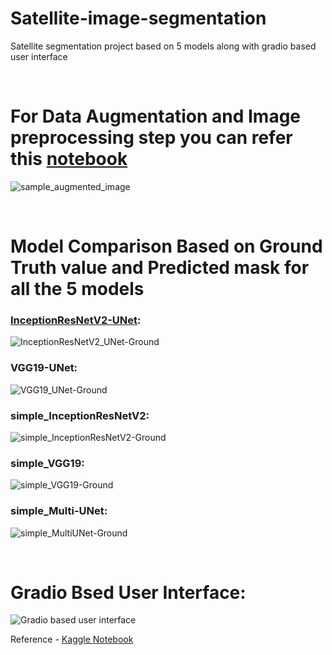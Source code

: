 # Satellite-image-segmentation
Satellite segmentation project based on 5 models along with gradio based user interface

<br>

# For Data Augmentation and Image preprocessing step you can refer this [notebook]()
![sample_augmented_image](https://github.com/palnitin24/Satellite-image-segmentation/assets/142030502/3b6c190e-d369-4dc3-aabe-0f0800f62a20)

<br>

# Model Comparison Based on Ground Truth value and Predicted mask for all the 5 models
### [InceptionResNetV2-UNet]():
![InceptionResNetV2_UNet-Ground](https://github.com/palnitin24/Satellite-image-segmentation/assets/142030502/8b4c2878-9c5c-496b-aac4-987131908b9d)

### VGG19-UNet:
![VGG19_UNet-Ground](https://github.com/palnitin24/Satellite-image-segmentation/assets/142030502/41587a5c-b6eb-4538-8247-be42ad45739f)

### simple_InceptionResNetV2:
![simple_InceptionResNetV2-Ground](https://github.com/palnitin24/Satellite-image-segmentation/assets/142030502/3d6338c7-4677-4e17-9828-66b56d60e5fe)

### simple_VGG19:
![simple_VGG19-Ground](https://github.com/palnitin24/Satellite-image-segmentation/assets/142030502/084277cc-9fec-4b5e-b832-d67ae94b0c69)

### simple_Multi-UNet:
![simple_MultiUNet-Ground](https://github.com/palnitin24/Satellite-image-segmentation/assets/142030502/cfd78a90-35d9-4c19-8790-dd7203a6bc3a)

<br>

# Gradio Bsed User Interface:
![Gradio based user interface](https://github.com/palnitin24/Satellite-image-segmentation/assets/142030502/39e8a847-5322-44df-98c5-f101cf99e57f)



Reference - [Kaggle Notebook](https://www.kaggle.com/code/ayushdabra/inceptionresnetv2-unet-81-dice-coeff-86-acc)
